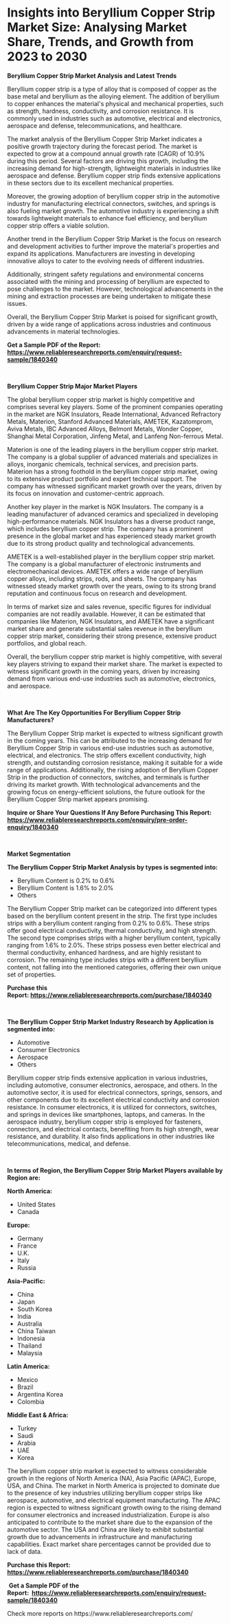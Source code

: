<p><h1>Insights into Beryllium Copper Strip Market Size: Analysing Market Share, Trends, and Growth from 2023 to 2030</h1></p><p><strong>Beryllium Copper Strip Market Analysis and Latest Trends</strong></p>
<p><p>Beryllium copper strip is a type of alloy that is composed of copper as the base metal and beryllium as the alloying element. The addition of beryllium to copper enhances the material's physical and mechanical properties, such as strength, hardness, conductivity, and corrosion resistance. It is commonly used in industries such as automotive, electrical and electronics, aerospace and defense, telecommunications, and healthcare.</p><p>The market analysis of the Beryllium Copper Strip Market indicates a positive growth trajectory during the forecast period. The market is expected to grow at a compound annual growth rate (CAGR) of 10.9% during this period. Several factors are driving this growth, including the increasing demand for high-strength, lightweight materials in industries like aerospace and defense. Beryllium copper strip finds extensive applications in these sectors due to its excellent mechanical properties.</p><p>Moreover, the growing adoption of beryllium copper strip in the automotive industry for manufacturing electrical connectors, switches, and springs is also fueling market growth. The automotive industry is experiencing a shift towards lightweight materials to enhance fuel efficiency, and beryllium copper strip offers a viable solution.</p><p>Another trend in the Beryllium Copper Strip Market is the focus on research and development activities to further improve the material's properties and expand its applications. Manufacturers are investing in developing innovative alloys to cater to the evolving needs of different industries.</p><p>Additionally, stringent safety regulations and environmental concerns associated with the mining and processing of beryllium are expected to pose challenges to the market. However, technological advancements in the mining and extraction processes are being undertaken to mitigate these issues.</p><p>Overall, the Beryllium Copper Strip Market is poised for significant growth, driven by a wide range of applications across industries and continuous advancements in material technologies.</p></p>
<p><strong>Get a Sample PDF of the Report:&nbsp; <a href="https://www.reliableresearchreports.com/enquiry/request-sample/1840340">https://www.reliableresearchreports.com/enquiry/request-sample/1840340</a></strong></p>
<p>&nbsp;</p>
<p><strong>Beryllium Copper Strip Major Market Players</strong></p>
<p><p>The global beryllium copper strip market is highly competitive and comprises several key players. Some of the prominent companies operating in the market are NGK Insulators, Reade International, Advanced Refractory Metals, Materion, Stanford Advanced Materials, AMETEK, Kazatomprom, Aviva Metals, IBC Advanced Alloys, Belmont Metals, Wonder Copper, Shanghai Metal Corporation, Jinfeng Metal, and Lanfeng Non-ferrous Metal.</p><p>Materion is one of the leading players in the beryllium copper strip market. The company is a global supplier of advanced materials and specializes in alloys, inorganic chemicals, technical services, and precision parts. Materion has a strong foothold in the beryllium copper strip market, owing to its extensive product portfolio and expert technical support. The company has witnessed significant market growth over the years, driven by its focus on innovation and customer-centric approach.</p><p>Another key player in the market is NGK Insulators. The company is a leading manufacturer of advanced ceramics and specialized in developing high-performance materials. NGK Insulators has a diverse product range, which includes beryllium copper strip. The company has a prominent presence in the global market and has experienced steady market growth due to its strong product quality and technological advancements.</p><p>AMETEK is a well-established player in the beryllium copper strip market. The company is a global manufacturer of electronic instruments and electromechanical devices. AMETEK offers a wide range of beryllium copper alloys, including strips, rods, and sheets. The company has witnessed steady market growth over the years, owing to its strong brand reputation and continuous focus on research and development.</p><p>In terms of market size and sales revenue, specific figures for individual companies are not readily available. However, it can be estimated that companies like Materion, NGK Insulators, and AMETEK have a significant market share and generate substantial sales revenue in the beryllium copper strip market, considering their strong presence, extensive product portfolios, and global reach.</p><p>Overall, the beryllium copper strip market is highly competitive, with several key players striving to expand their market share. The market is expected to witness significant growth in the coming years, driven by increasing demand from various end-use industries such as automotive, electronics, and aerospace.</p></p>
<p>&nbsp;</p>
<p><strong>What Are The Key Opportunities For Beryllium Copper Strip Manufacturers?</strong></p>
<p><p>The Beryllium Copper Strip market is expected to witness significant growth in the coming years. This can be attributed to the increasing demand for Beryllium Copper Strip in various end-use industries such as automotive, electrical, and electronics. The strip offers excellent conductivity, high strength, and outstanding corrosion resistance, making it suitable for a wide range of applications. Additionally, the rising adoption of Beryllium Copper Strip in the production of connectors, switches, and terminals is further driving its market growth. With technological advancements and the growing focus on energy-efficient solutions, the future outlook for the Beryllium Copper Strip market appears promising.</p></p>
<p><strong>Inquire or Share Your Questions If Any Before Purchasing This Report: <a href="https://www.reliableresearchreports.com/enquiry/pre-order-enquiry/1840340">https://www.reliableresearchreports.com/enquiry/pre-order-enquiry/1840340</a></strong></p>
<p>&nbsp;</p>
<p><strong>Market Segmentation</strong></p>
<p><strong>The Beryllium Copper Strip Market Analysis by types is segmented into:</strong></p>
<p><ul><li>Beryllium Content is 0.2% to 0.6%</li><li>Beryllium Content is 1.6% to 2.0%</li><li>Others</li></ul></p>
<p><p>The Beryllium Copper Strip market can be categorized into different types based on the beryllium content present in the strip. The first type includes strips with a beryllium content ranging from 0.2% to 0.6%. These strips offer good electrical conductivity, thermal conductivity, and high strength. The second type comprises strips with a higher beryllium content, typically ranging from 1.6% to 2.0%. These strips possess even better electrical and thermal conductivity, enhanced hardness, and are highly resistant to corrosion. The remaining type includes strips with a different beryllium content, not falling into the mentioned categories, offering their own unique set of properties.</p></p>
<p><strong>Purchase this Report:&nbsp;<a href="https://www.reliableresearchreports.com/purchase/1840340">https://www.reliableresearchreports.com/purchase/1840340</a></strong></p>
<p>&nbsp;</p>
<p><strong>The Beryllium Copper Strip Market Industry Research by Application is segmented into:</strong></p>
<p><ul><li>Automotive</li><li>Consumer Electronics</li><li>Aerospace</li><li>Others</li></ul></p>
<p><p>Beryllium copper strip finds extensive application in various industries, including automotive, consumer electronics, aerospace, and others. In the automotive sector, it is used for electrical connectors, springs, sensors, and other components due to its excellent electrical conductivity and corrosion resistance. In consumer electronics, it is utilized for connectors, switches, and springs in devices like smartphones, laptops, and cameras. In the aerospace industry, beryllium copper strip is employed for fasteners, connectors, and electrical contacts, benefiting from its high strength, wear resistance, and durability. It also finds applications in other industries like telecommunications, medical, and defense.</p></p>
<p>&nbsp;</p>
<p><strong>In terms of Region, the Beryllium Copper Strip Market Players available by Region are:</strong></p>
<p>
    <p> <strong> North America: </strong>
        <ul>
            <li>United States</li>
            <li>Canada</li>
        </ul>
        </p> 
    <p> <strong> Europe: </strong>
        <ul>
            <li>Germany</li>
            <li>France</li>
            <li>U.K.</li>
            <li>Italy</li>
            <li>Russia</li>
        </ul>
        </p> 
    <p> <strong> Asia-Pacific: </strong>
        <ul>
            <li>China</li>
            <li>Japan</li>
            <li>South Korea</li>
            <li>India</li>
            <li>Australia</li>
            <li>China Taiwan</li>
            <li>Indonesia</li>
            <li>Thailand</li>
            <li>Malaysia</li>
        </ul>
        </p> 
    <p> <strong> Latin America: </strong>
        <ul>
            <li>Mexico</li>
            <li>Brazil</li>
            <li>Argentina Korea</li>
            <li>Colombia</li>
        </ul>
        </p> 
    <p> <strong> Middle East & Africa: </strong>
        <ul>
            <li>Turkey</li>
            <li>Saudi</li>
            <li>Arabia</li>
            <li>UAE</li>
            <li>Korea</li>
        </ul>
    </p>
    </p>
<p><p>The beryllium copper strip market is expected to witness considerable growth in the regions of North America (NA), Asia Pacific (APAC), Europe, USA, and China. The market in North America is projected to dominate due to the presence of key industries utilizing beryllium copper strips like aerospace, automotive, and electrical equipment manufacturing. The APAC region is expected to witness significant growth owing to the rising demand for consumer electronics and increased industrialization. Europe is also anticipated to contribute to the market share due to the expansion of the automotive sector. The USA and China are likely to exhibit substantial growth due to advancements in infrastructure and manufacturing capabilities. Exact market share percentages cannot be provided due to lack of data.</p></p>
<p><strong>Purchase this Report: <a href="https://www.reliableresearchreports.com/purchase/1840340">https://www.reliableresearchreports.com/purchase/1840340</a></strong></p>
<p>&nbsp;<strong>Get a Sample PDF of the Report:&nbsp;&nbsp;<a href="https://www.reliableresearchreports.com/enquiry/request-sample/1840340">https://www.reliableresearchreports.com/enquiry/request-sample/1840340</a></strong></p>
<p><strong></strong></p>
<p>Check more reports on https://www.reliableresearchreports.com/</p>
